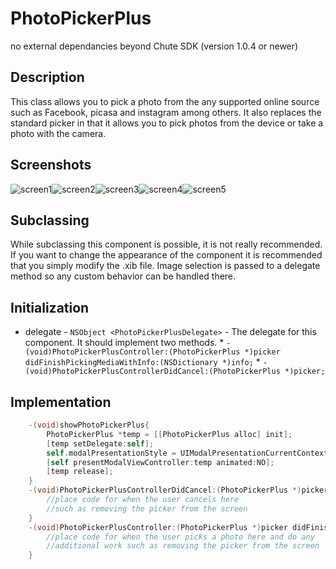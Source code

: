 PhotoPickerPlus
==============

no external dependancies beyond Chute SDK (version 1.0.4 or newer)

Description
-----------

This class allows you to pick a photo from the any supported online source such as Facebook, picasa and instagram among others.  It also replaces the standard picker in that it allows you to pick photos from the device or take a photo with the camera.

Screenshots
-----------
![screen1](https://github.com/chute/photo-picker-plus/raw/master/iOS/PhotoPickerPlus/screenshots/screen1.png)![screen2](https://github.com/chute/photo-picker-plus/raw/master/iOS/PhotoPickerPlus/screenshots/screen2.png)![screen3](https://github.com/chute/photo-picker-plus/raw/master/iOS/PhotoPickerPlus/screenshots/screen3.png)![screen4](https://github.com/chute/photo-picker-plus/raw/master/iOS/PhotoPickerPlus/screenshots/screen4.png)![screen5](https://github.com/chute/photo-picker-plus/raw/master/iOS/PhotoPickerPlus/screenshots/screen5.png)

Subclassing
-----------

While subclassing this component is possible, it is not really recommended.  If you want to change the appearance of the component it is recommended that you simply modify the .xib file.  Image selection is passed to a delegate method so any custom behavior can be handled there.

Initialization
--------------

 *   delegate - `NSObject <PhotoPickerPlusDelegate>` - The delegate for this component.  It should implement two methods.
    *  `-(void)PhotoPickerPlusController:(PhotoPickerPlus *)picker didFinishPickingMediaWithInfo:(NSDictionary *)info;`
    *  `-(void)PhotoPickerPlusControllerDidCancel:(PhotoPickerPlus *)picker;`


Implementation
--------------


```objective-c
    -(void)showPhotoPickerPlus{
	    PhotoPickerPlus *temp = [[PhotoPickerPlus alloc] init];
	    [temp setDelegate:self];
	    self.modalPresentationStyle = UIModalPresentationCurrentContext;
	    [self presentModalViewController:temp animated:NO];
	    [temp release];
	}
	-(void)PhotoPickerPlusControllerDidCancel:(PhotoPickerPlus *)picker{
	    //place code for when the user cancels here
	    //such as removing the picker from the screen
	}
	-(void)PhotoPickerPlusController:(PhotoPickerPlus *)picker didFinishPickingMediaWithInfo:(NSDictionary *)info{
	    //place code for when the user picks a photo here and do any
	    //additional work such as removing the picker from the screen
	}
```
